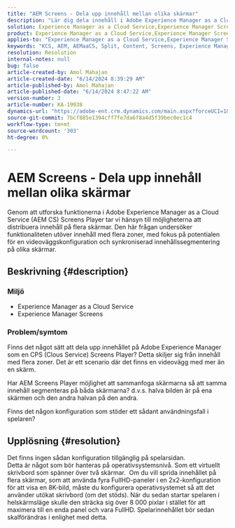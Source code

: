 ```yaml
---
title: "AEM Screens - Dela upp innehåll mellan olika skärmar"
description: "Lär dig dela innehåll i Adobe Experience Manager as a Cloud Service Screens Player."
solution: Experience Manager as a Cloud Service,Experience Manager Screens
product: Experience Manager as a Cloud Service,Experience Manager Screens
applies-to: "Experience Manager as a Cloud Service,Experience Manager Screens"
keywords: "KCS, AEM, AEMaaCS, Split, Content, Screens, Experience Manager as a Cloud Service, Screens Player"
resolution: Resolution
internal-notes: null
bug: false
article-created-by: Amol Mahajan
article-created-date: "6/14/2024 8:39:29 AM"
article-published-by: Amol Mahajan
article-published-date: "6/14/2024 8:47:22 AM"
version-number: 3
article-number: KA-19938
dynamics-url: "https://adobe-ent.crm.dynamics.com/main.aspx?forceUCI=1&pagetype=entityrecord&etn=knowledgearticle&id=ca0f669c-292a-ef11-840a-00224803d726"
source-git-commit: 7bcf885e1394cff7fe7da6f8a4d5f39bec0ec1c4
workflow-type: tm+mt
source-wordcount: '303'
ht-degree: 0%

---
```


# AEM Screens - Dela upp innehåll mellan olika skärmar


Genom att utforska funktionerna i Adobe Experience Manager as a Cloud Service (AEM CS) Screens Player tar vi hänsyn till möjligheterna att distribuera innehåll på flera skärmar. Den här frågan undersöker funktionaliteten utöver innehåll med flera zoner, med fokus på potentialen för en videoväggskonfiguration och synkroniserad innehållssegmentering på olika skärmar.

## Beskrivning {#description}


### <b>Miljö</b>

- Experience Manager as a Cloud Service
- Experience Manager Screens




### <b>Problem/symtom</b>

Finns det något sätt att dela upp innehållet på Adobe Experience Manager som en CPS (Clous Service) Screens Player? Detta skiljer sig från innehåll med flera zoner. Det är ett scenario där det finns en videovägg med mer än en skärm.

Har AEM Screens Player möjlighet att sammanfoga skärmarna så att samma innehåll segmenteras på båda skärmarna? d.v.s. halva bilden är på ena skärmen och den andra halvan på den andra.

Finns det någon konfiguration som stöder ett sådant användningsfall i spelaren?


## Upplösning {#resolution}

Det finns ingen sådan konfiguration tillgänglig på spelarsidan.<br>
Detta är något som bör hanteras på operativsystemsnivå. Som ett virtuellt skrivbord som spänner över två skärmar. 
Om du vill sprida innehållet på flera skärmar, som att använda fyra FullHD-paneler i en 2x2-konfiguration för att visa en 8K-bild, måste du konfigurera operativsystemet så att det använder utökat skrivbord (om det stöds). När du sedan startar spelaren i helskärmsläge skulle den sträcka sig över 8 000 pixlar i stället för att maximera till en enda panel och vara FullHD. Spelarinnehållet bör sedan skalförändras i enlighet med detta.